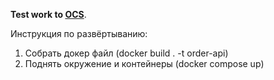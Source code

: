 ﻿**Test work to [OCS](https://www.ocs.ru/)**.
 
 Инструкция по развёртыванию:
 
1. Собрать докер файл (docker build . -t order-api)
2. Поднять окружение и контейнеры (docker compose up)
